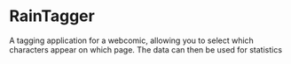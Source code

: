 # RainTagger
A tagging application for a webcomic, allowing you to select which characters appear on which page. The data can then be used for statistics
